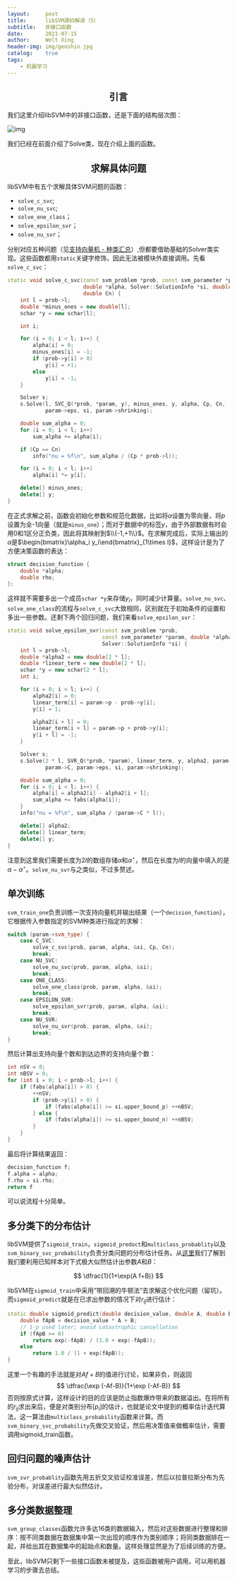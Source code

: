 ```yaml
---
layout:     post
title:      libSVM源码解读（5）
subtitle:   非接口函数
date:       2021-07-15
author:     Welt Xing
header-img: img/genshin.jpg
catalog:    true
tags:
    - 机器学习
---
```


## <center>引言

我们这里介绍libSVM中的非接口函数，还是下面的结构层次图：

![img](https://welts.xyz/img/image-20210713203317488.png)

我们已经在前面介绍了Solve类，现在介绍上面的函数。

## <center>求解具体问题

libSVM中有五个求解具体SVM问题的函数：

- `solve_c_svc`;
- `solve_nu_svc`;
- `solve_one_class`；
- `solve_epsilon_svr`；
- `solve_nu_svr`；

分别对应五种问题（见[支持向量机 - 种类汇总](https://welts.xyz/2021/07/11/svm-class/)）,但都要借助基础的Solver类实现。这些函数都用`static`关键字修饰，因此无法被模块外直接调用。先看`solve_c_svc`：

```cpp
static void solve_c_svc(const svm_problem *prob, const svm_parameter *param,
                        double *alpha, Solver::SolutionInfo *si, double Cp,
                        double Cn) {
    int l = prob->l;
    double *minus_ones = new double[l];
    schar *y = new schar[l];

    int i;

    for (i = 0; i < l; i++) {
        alpha[i] = 0;
        minus_ones[i] = -1;
        if (prob->y[i] > 0)
            y[i] = +1;
        else
            y[i] = -1;
    }

    Solver s;
    s.Solve(l, SVC_Q(*prob, *param, y), minus_ones, y, alpha, Cp, Cn,
            param->eps, si, param->shrinking);

    double sum_alpha = 0;
    for (i = 0; i < l; i++) 
        sum_alpha += alpha[i];

    if (Cp == Cn) 
        info("nu = %f\n", sum_alpha / (Cp * prob->l));

    for (i = 0; i < l; i++) 
        alpha[i] *= y[i];

    delete[] minus_ones;
    delete[] y;
}
```

在正式求解之前，函数会初始化参数和规范化数据，比如将$\alpha$设置为零向量，将$p$设置为全-1向量（就是`minus_one`）；而对于数据中的标签$y$，由于外部数据有时会用0和1区分正负类，因此将其映射到$\\{-1,+1\\}$。在求解完成后，实际上输出的$\alpha$是$\begin{bmatrix}\alpha_i y_i\end{bmatrix}_{1\times l}$，这样设计是为了方便决策函数的表达：

```cpp
struct decision_function {
    double *alpha;
    double rho;
};
```

这样就不需要多出一个成员`schar *y`来存储$y_i$，同时减少计算量。`solve_nu_svc`、`solve_one_class`的流程与`solve_c_svc`大致相同，区别就在于初始条件的设置和多出一些参数。还剩下两个回归问题，我们来看`solve_epsilon_svr`：

```cpp
static void solve_epsilon_svr(const svm_problem *prob,
                              const svm_parameter *param, double *alpha,
                              Solver::SolutionInfo *si) {
    int l = prob->l;
    double *alpha2 = new double[2 * l];
    double *linear_term = new double[2 * l];
    schar *y = new schar[2 * l];
    int i;

    for (i = 0; i < l; i++) {
        alpha2[i] = 0;
        linear_term[i] = param->p - prob->y[i];
        y[i] = 1;

        alpha2[i + l] = 0;
        linear_term[i + l] = param->p + prob->y[i];
        y[i + l] = -1;
    }

    Solver s;
    s.Solve(2 * l, SVR_Q(*prob, *param), linear_term, y, alpha2, param->C,
            param->C, param->eps, si, param->shrinking);

    double sum_alpha = 0;
    for (i = 0; i < l; i++) {
        alpha[i] = alpha2[i] - alpha2[i + l];
        sum_alpha += fabs(alpha[i]);
    }
    info("nu = %f\n", sum_alpha / (param->C * l));

    delete[] alpha2;
    delete[] linear_term;
    delete[] y;
}
```

注意到这里我们需要长度为$2l$的数组存储$\alpha$和$\alpha^\star$，然后在长度为$l$的向量中填入的是$\alpha-\alpha^\star$。`solve_nu_svr`与之类似，不过多赘述。

## 单次训练

`svm_train_one`负责训练一次支持向量机并输出结果（一个`decision_function`），它根据传入参数指定的SVM种类进行指定的求解：

```cpp
switch (param->svm_type) {
    case C_SVC:
        solve_c_svc(prob, param, alpha, &si, Cp, Cn);
        break;
    case NU_SVC:
        solve_nu_svc(prob, param, alpha, &si);
        break;
    case ONE_CLASS:
        solve_one_class(prob, param, alpha, &si);
        break;
    case EPSILON_SVR:
        solve_epsilon_svr(prob, param, alpha, &si);
        break;
    case NU_SVR:
        solve_nu_svr(prob, param, alpha, &si);
        break;
}
```

然后计算出支持向量个数和到达边界的支持向量个数：

```cpp
int nSV = 0;
int nBSV = 0;
for (int i = 0; i < prob->l; i++) {
    if (fabs(alpha[i]) > 0) {
        ++nSV;
        if (prob->y[i] > 0) {
            if (fabs(alpha[i]) >= si.upper_bound_p) ++nBSV;
        } else {
            if (fabs(alpha[i]) >= si.upper_bound_n) ++nBSV;
        }
    }
}
```

最后将计算结果返回：

```cpp
decision_function f;
f.alpha = alpha;
f.rho = si.rho;
return f
```

可以说流程十分简单。

## 多分类下的分布估计

libSVM提供了`sigmoid_train`，`sigmoid_predoct`和`multiclass_probablity`以及`svm_binary_svc_probability`负责分类问题的分布估计任务。从[这里](https://welts.xyz/2021/07/12/dist_esti/#k分类问题的概率估计)我们了解到我们要利用已知样本对下式极大似然估计出参数$A$和$B$：

$$
\dfrac{1}{1+\exp(A f+B)}
$$

libSVM在`sigmoid_train`中采用“带回溯的牛顿法”去求解这个优化问题（留坑）。而`sigmoid_predict`就是在已求出参数的情况下对$r_{ij}$进行估计：

```cpp
static double sigmoid_predict(double decision_value, double A, double B) {
    double fApB = decision_value * A + B;
    // 1-p used later; avoid catastrophic cancellation
    if (fApB >= 0)
        return exp(-fApB) / (1.0 + exp(-fApB));
    else
        return 1.0 / (1 + exp(fApB));
}
```

这里一个有趣的手法就是对$Af+B$的值进行讨论，如果非负，则返回
$$
\dfrac{\exp (-Af-B)}{1+\exp (-Af-B)}
$$
否则按原式计算，这样设计的目的应该是防止指数爆炸带来的数据溢出。在将所有的$r_{ij}$求出来后，便是对类别分布$[p_i]$的估计，也就是论文中提到的概率估计迭代算法，这一算法由`multiclass_probability`函数来计算。而`svm_binary_svc_probability`先做交叉验证，然后用决策值来做概率估计，需要调用sigmoid_train函数。

## 回归问题的噪声估计

`svm_svr_probablity`函数先用五折交叉验证校准误差，然后以拉普拉斯分布为先验分布，对误差进行最大似然估计。

## 多分类数据整理

`svm_group_classes`函数允许多达16类的数据输入，然后对这些数据进行整理和排序：按不同类数据在数据集中第一次出现的顺序作为类别顺序；将同类数据排在一起，并给出其在数据集中的起始点和数量。这样处理显然是为了后续训练的方便。

至此，libSVM只剩下一些接口函数未被提及，这些函数被用户调用，可以用机器学习的步骤去总结。
